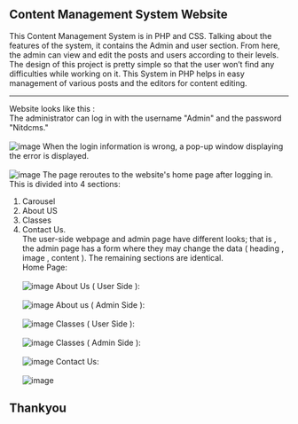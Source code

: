 ## Content Management System Website
This Content Management System is in PHP and CSS. Talking about the features of the system, 
it contains the Admin and user section. From here, the admin can view and edit the posts and users according to their levels. 
The design of this project is pretty simple so that the user won’t 
find any difficulties while working on it. This System in PHP helps in easy 
management of various posts and the editors for content editing.
<hr>

Website looks like this :<br>
The administrator can log in with the username "Admin" and the 
password "Nitdcms."<br><br>
![image](https://github.com/hema-sri4/CMS-Website/assets/85050196/7817b7da-d80a-469c-84dd-cf18d1d5a1d6)
When the login information is wrong, a pop-up window displaying the error is displayed.<br><br>
![image](https://github.com/hema-sri4/CMS-Website/assets/85050196/00abe189-cfde-47c4-bff0-a0231f7d6bfe)
The page reroutes to the website's home page after logging in.
This is divided into 4 sections:
1. Carousel
2. About US
3. Classes
4. Contact Us.<br>
The user-side webpage and admin page have different looks; that is , the 
admin page has a form where they may change the data ( heading , image 
, content ). The remaining sections are identical.<br>
Home Page:<br><br>
![image](https://github.com/hema-sri4/CMS-Website/assets/85050196/bd19a388-d7d6-421e-a7ce-0ac29e4d7466)
About Us ( User Side ):<br><br>
![image](https://github.com/hema-sri4/CMS-Website/assets/85050196/8109b72e-506b-4c4e-8a77-cda790433517)
About us ( Admin Side ):<br><br>
![image](https://github.com/hema-sri4/CMS-Website/assets/85050196/b3077d64-5ff5-46a8-8a9f-7632e1f57365)
Classes ( User Side ):<br><br>
![image](https://github.com/hema-sri4/CMS-Website/assets/85050196/b1693cba-4187-4152-8874-44e8f0c746a7)
Classes ( Admin Side ):<br><br>
![image](https://github.com/hema-sri4/CMS-Website/assets/85050196/5ddf7d35-f820-45f1-bf67-683ac0ff6c5a)
Contact Us:<br><br>
![image](https://github.com/hema-sri4/CMS-Website/assets/85050196/f20cf479-13f7-4059-b913-7d882d7a8655)


## Thankyou
